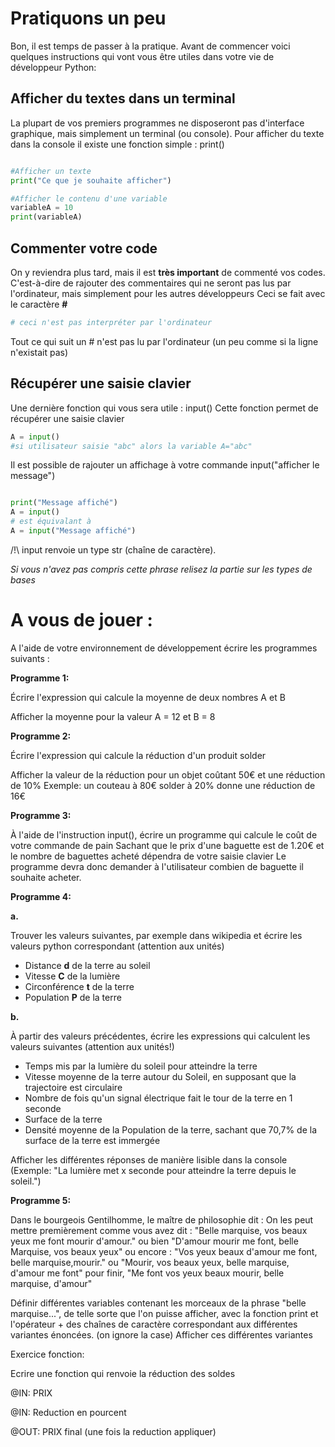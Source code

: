 # Pratiquons un peu


Bon, il est temps de passer à la pratique.
Avant de commencer voici quelques instructions qui vont vous être utiles dans votre vie de développeur Python:


## Afficher du textes dans un terminal

La plupart de vos premiers programmes ne disposeront pas d'interface graphique, mais simplement un terminal (ou console).
Pour afficher du texte dans la console il existe une fonction simple : print()


```python

#Afficher un texte
print("Ce que je souhaite afficher")

#Afficher le contenu d'une variable
variableA = 10
print(variableA)
```


## Commenter votre code

On y reviendra plus tard, mais il est **très important** de commenté vos codes.
C'est-à-dire de rajouter des commentaires qui ne seront pas lus par l'ordinateur, mais simplement pour les autres développeurs
Ceci se fait avec le caractère **#**


```python
# ceci n'est pas interpréter par l'ordinateur
```


Tout ce qui suit un # n'est pas lu par l'ordinateur (un peu comme si la ligne n'existait pas)



## Récupérer une saisie clavier

Une dernière fonction qui vous sera utile : input()
Cette fonction permet de récupérer une saisie clavier


```python
A = input()
#si utilisateur saisie "abc" alors la variable A="abc"
```


Il est possible de rajouter un affichage à votre commande input("afficher le message")


```python

print("Message affiché")
A = input()
# est équivalant à
A = input("Message affiché")
```


/!\ input renvoie un type str (chaîne de caractère).

_Si vous n'avez pas compris cette phrase relisez la partie sur les types de bases_



# A vous de jouer :

A l'aide de votre environnement de développement écrire les programmes suivants :


**Programme 1:**


Écrire l'expression qui calcule la moyenne de deux nombres A et B

Afficher la moyenne pour la valeur A = 12 et B = 8


**Programme 2:**


Écrire l'expression qui calcule la réduction d'un produit solder

Afficher la valeur de la réduction pour un objet coûtant 50€ et une réduction de 10%
Exemple: un couteau à 80€ solder à 20% donne une réduction de 16€



**Programme 3:**


À l'aide de l'instruction input(), écrire un programme qui calcule le coût de votre commande de pain
Sachant que le prix d'une baguette est de 1.20€ et le nombre de baguettes acheté dépendra de votre saisie clavier
Le programme devra donc demander à l'utilisateur combien de baguette il souhaite acheter.


**Programme 4:**


**a.**

Trouver les valeurs suivantes, par exemple dans wikipedia et écrire les valeurs python correspondant (attention aux unités)

+ Distance **d** de la terre au soleil
+ Vitesse **C** de la lumière
+ Circonférence **t** de la terre
+ Population **P** de la terre


**b.**

À partir des valeurs précédentes, écrire les expressions qui calculent les valeurs suivantes (attention aux unités!)

+ Temps mis par la lumière du soleil pour atteindre la terre
+ Vitesse moyenne de la terre autour du Soleil, en supposant que la trajectoire est circulaire
+ Nombre de fois qu'un signal électrique fait le tour de la terre en 1 seconde
+ Surface de la terre
+ Densité moyenne de la Population de la terre, sachant que 70,7% de la surface de la terre est immergée


Afficher les différentes réponses de manière lisible dans la console (Exemple: "La lumière met x seconde pour atteindre la terre depuis le soleil.")


**Programme 5:**


Dans le bourgeois Gentilhomme, le maître de philosophie dit :
On les peut mettre premièrement comme vous avez dit : "Belle marquise, vos beaux yeux me font mourir d'amour."
ou bien "D'amour mourir me font, belle Marquise, vos beaux yeux"
ou encore : "Vos yeux beaux d'amour me font, belle marquise,mourir."
ou "Mourir, vos beaux yeux, belle marquise, d'amour me font"
pour finir, "Me font vos yeux beaux mourir, belle marquise, d'amour"

Définir différentes variables contenant les morceaux de la phrase "belle marquise...", de telle sorte que l'on
puisse afficher, avec la fonction print et l'opérateur + des chaînes de caractère correspondant aux différentes variantes énoncées. (on ignore la case)
Afficher ces différentes variantes




Exercice fonction:

Ecrire une fonction qui renvoie la réduction des soldes

@IN: PRIX

@IN: Reduction en pourcent

@OUT: PRIX final (une fois la reduction appliquer)
